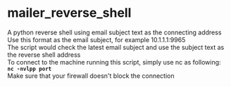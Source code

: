 # mailer_reverse_shell
A python reverse shell using email subject text as the connecting address<br>
Use this format as the email subject, for example 10.1.1.1:9965<br>
The script would check the latest email subject and use the subject text as the reverse shell address<br>
To connect to the machine running this script, simply use nc as following:<br>
**`nc -nvlpp port`**<br>
Make sure that your firewall doesn't block the connection
